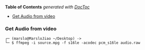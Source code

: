 <!-- START doctoc generated TOC please keep comment here to allow auto update -->
<!-- DON'T EDIT THIS SECTION, INSTEAD RE-RUN doctoc TO UPDATE -->
**Table of Contents**  *generated with [DocToc](https://github.com/thlorenz/doctoc)*

- [Get Audio from video](#get-audio-from-video)

<!-- END doctoc generated TOC please keep comment here to allow auto update -->

### Get Audio from video
    ┌─ (marslo@MarsloJiao ~/Desktop) ->
    └─ $ ffmpeg -i source.mpg -f s16le -acodec pcm_s16le audio.raw
